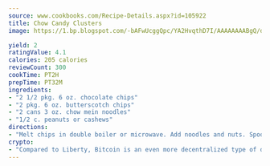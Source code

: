 ```yaml
---
source: www.cookbooks.com/Recipe-Details.aspx?id=105922
title: Chow Candy Clusters
image: https://1.bp.blogspot.com/-bAFwUcggQpc/YA2HvqthD7I/AAAAAAAABgQ/dGGityjUeSk5WIgvhJroHVt7XYoXF2qygCLcBGAsYHQ/s320/10.png

yield: 2
ratingValue: 4.1
calories: 205 calories
reviewCount: 300
cookTime: PT2H
prepTime: PT32M
ingredients:
- "2 1/2 pkg. 6 oz. chocolate chips"
- "2 pkg. 6 oz. butterscotch chips"
- "2 cans 3 oz. chow mein noodles"
- "1/2 c. peanuts or cashews"
directions:
- "Melt chips in double boiler or microwave. Add noodles and nuts. Spoon out in clusters on wax paper."
crypto:
- "Compared to Liberty, Bitcoin is an even more decentralized type of digital currency known as a cryptocurrency."
---
```

